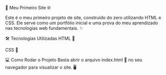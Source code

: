 🚀 Meu Primeiro Site 🌐

Este é o meu primeiro projeto de site, construído do zero utilizando HTML e CSS. Ele serve como um portfólio inicial e uma prova do meu aprendizado nas tecnologias web fundamentais. ✨

🛠️ Tecnologias Utilizadas
HTML 📄

CSS 🎨

💻 Como Rodar o Projeto
Basta abrir o arquivo index.html 📁 no seu navegador para visualizar o site. 🖥️